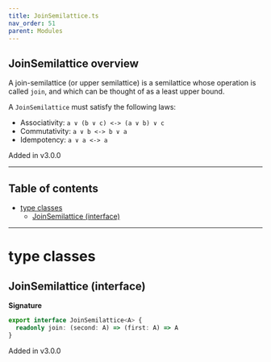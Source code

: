 ```yaml
---
title: JoinSemilattice.ts
nav_order: 51
parent: Modules
---
```


## JoinSemilattice overview

A join-semilattice (or upper semilattice) is a semilattice whose operation is called `join`, and which can be thought
of as a least upper bound.

A `JoinSemilattice` must satisfy the following laws:

- Associativity: `a ∨ (b ∨ c) <-> (a ∨ b) ∨ c`
- Commutativity: `a ∨ b <-> b ∨ a`
- Idempotency: `a ∨ a <-> a`

Added in v3.0.0

---

<h2 class="text-delta">Table of contents</h2>

- [type classes](#type-classes)
  - [JoinSemilattice (interface)](#joinsemilattice-interface)

---

# type classes

## JoinSemilattice (interface)

**Signature**

```ts
export interface JoinSemilattice<A> {
  readonly join: (second: A) => (first: A) => A
}
```

Added in v3.0.0
